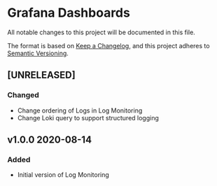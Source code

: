 # Grafana Dashboards

All notable changes to this project will be documented in this file.

The format is based on [Keep a Changelog](https://keepachangelog.com/en/1.0.0/),
and this project adheres to [Semantic Versioning](https://semver.org/spec/v2.0.0.html).

<!-- ## [UNRELEASED]
### Added
### Changed
### Deprecated
### Removed -->

## [UNRELEASED]

### Changed

- Change ordering of Logs in Log Monitoring
- Change Loki query to support structured logging

## v1.0.0 2020-08-14

### Added

- Initial version of Log Monitoring
